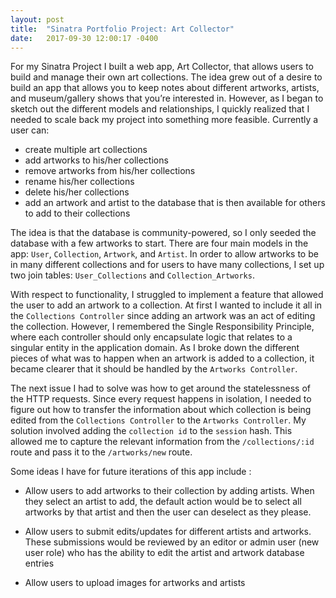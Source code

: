 ```yaml
---
layout: post
title:  "Sinatra Portfolio Project: Art Collector"
date:   2017-09-30 12:00:17 -0400
---
```



For my Sinatra Project I built a web app, Art Collector, that allows users to build and manage their own art collections. The idea grew out of a desire to build an app that allows you to keep notes about different artworks, artists, and museum/gallery shows that you’re interested in. However, as I began to sketch out the different models and relationships, I quickly realized that I needed to scale back my project into something more feasible. Currently a user can:

* create multiple art collections 
* add artworks to his/her collections 
* remove artworks from his/her collections 
* rename his/her collections 
* delete his/her collections 
* add an artwork and artist to the database that is then available for others to add to their collections

The idea is that the database is community-powered, so I only seeded the database with a few artworks to start. There are four main models in the app: `User`, `Collection`, `Artwork`, and `Artist`. In order to allow artworks to be in many different collections and for users to have many collections, I set up two join tables: `User_Collections` and `Collection_Artworks`. 

With respect to functionality, I struggled to implement a feature that allowed the user to add an artwork to a collection. At first I wanted to include it all in the `Collections Controller` since adding an artwork was an act of editing the collection. However, I remembered the Single Responsibility Principle, where each controller should only encapsulate logic that relates to a singular entity in the application domain. As I broke down the different pieces of what was to happen when an artwork is added to a collection, it became clearer that it should be handled by the `Artworks Controller`. 

The next issue I had to solve was how to get around the statelessness of the HTTP requests. Since every request happens in isolation, I needed to figure out how to transfer the information about which collection is being edited from the `Collections Controller` to the `Artworks Controller`. My solution involved adding the `collection id` to the `session` hash. This allowed me to capture the relevant information from the `/collections/:id` route and pass it to the `/artworks/new` route. 

Some ideas I have for future iterations of this app include :
* Allow users to add artworks to their collection by adding artists. When they select an artist to add, the default action would be to select all artworks by that artist and then the user can deselect as they please. 
* Allow users to submit edits/updates for different artists and artworks. These submissions would be reviewed by an editor or admin user (new user role) who has the ability to edit the artist and artwork database entries

* Allow users to upload images for artworks and artists

